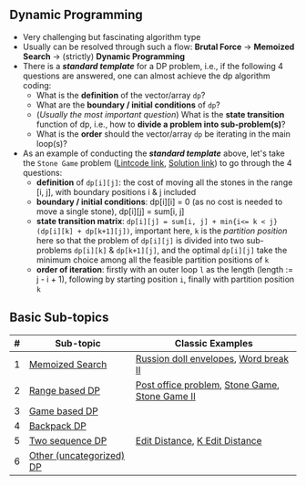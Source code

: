 **Dynamic Programming**
---
* Very challenging but fascinating algorithm type
* Usually can be resolved through such a flow: **Brutal Force** -> **Memoized Search** -> (strictly) **Dynamic Programming**
* There is a ***standard template*** for a DP problem, i.e., if the following 4 questions are answered, one can almost achieve the dp algorithm coding:
    * What is the **definition** of the vector/array `dp`?
    * What are the **boundary / initial conditions** of `dp`?
    * (*Usually the most important question*) What is the **state transition** function of dp, i.e., how to **divide a problem into sub-problem(s)**? 
    * What is the **order** should the vector/array `dp` be iterating in the main loop(s)?
* As an example of conducting the ***standard template*** above, let's take the `Stone Game` problem ([Lintcode link](https://www.lintcode.com/problem/stone-game/description), [Solution link](range_based_dp/stone_game.cpp)) to go through the 4 questions:
    * **definition** of `dp[i][j]`: the cost of moving all the stones in the range [i, j], with boundary positions i & j included
    * **boundary / initial conditions**: dp[i][i] = 0 (as no cost is needed to move a single stone), dp[i][j] = sum[i, j]
    * **state transition matrix**: ``` dp[i][j] = sum[i, j] + min{i<= k < j}(dp[i][k] + dp[k+1][j]) ```, important here, `k` is the *partition position* here so that the problem of `dp[i][j]` is divided into two sub-problems `dp[i][k]` & `dp[k+1][j]`, and the optimal `dp[i][j]` take the minimum choice among all the feasible partition positions of `k`
    * **order of iteration**: firstly with an outer loop `l` as the length (length := j - i + 1), following by starting position `i`, finally with partition position `k`

**Basic Sub-topics**
---
| # | Sub-topic | Classic Examples |
|---| --------- | ---------------- |
|1|[Memoized Search](memoized_search/)| [Russion doll envelopes](memoized_search/russian_doll_envelopes.cpp), [Word break II](memoized_search/word_break_ii.cpp)
|2|[Range based DP](range_based_dp/)| [Post office problem](range_based_dp/post_office_problem.cpp), [Stone Game](range_based_dp/stone_game.cpp), [Stone Game II](range_based_dp/stone_game_ii.cpp)
|3|[Game based DP](game_based_dp/)|
|4|[Backpack DP](backpack_questions/)|
|5|[Two sequence DP](two_sequence_dp/)| [Edit Distance](two_sequence_dp/edit_distance.cpp), [K Edit Distance](two_sequence_dp/k_edit_distance.cpp)
|6| [Other (uncategorized) DP](other_uncategorized_dp/)|